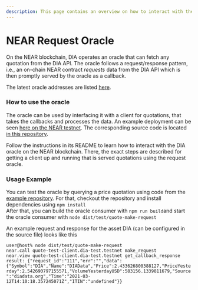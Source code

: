 ```yaml
---
description: This page contains an overview on how to interact with the NEAR Request oracle
---
```


# NEAR Request Oracle

On the NEAR blockchain, DIA operates an oracle that can fetch any quotation from the DIA API. The oracle follows a request/response pattern, i.e., an on-chain NEAR contract _requests_ data from the DIA API which is then promptly served by the oracle as a callback.

The latest oracle addresses are listed [here](deployed-contracts.md).

### How to use the oracle

The oracle can be used by interfacing it with a client for quotations, that takes the callbacks and processes the data. An example deployment can be seen [here on the NEAR testnet](https://explorer.testnet.near.org/accounts/quote-test-client.dia-test.testnet). The corresponding source code is located [in this repository](https://github.com/diadata-org/dia-adapter).

Follow the instructions in its README to learn how to interact with the DIA oracle on the NEAR blockchain. There, the exact steps are described for getting a client up and running that is served quotations using the request oracle.

### Usage Example

You can test the oracle by querying a price quotation using code from the [example repository](https://github.com/diadata-org/dia-adapter). For that, checkout the repository and install dependencies using `npm install`\
After that, you can build the oracle consumer with `npm run build`and start the oracle consumer with `node dist/test/quote-make-request`

An example request and response for the asset DIA (can be configured in the source file) looks like this

`user@host% node dist/test/quote-make-request` \
`near.call quote-test-client.dia-test.testnet make_request`\
`near.view quote-test-client.dia-test.testnet get_callback_response`\
`result: {"request_id":"111","err":"","data":{"Symbol":"DIA","Name":"DIAData","Price":2.433626800388127,"PriceYesterday":2.542690797155571,"VolumeYesterdayUSD":583156.1339811679,"Source":"diadata.org","Time":"2021-03-12T14:10:18.357245071Z","ITIN":"undefined"}}`

